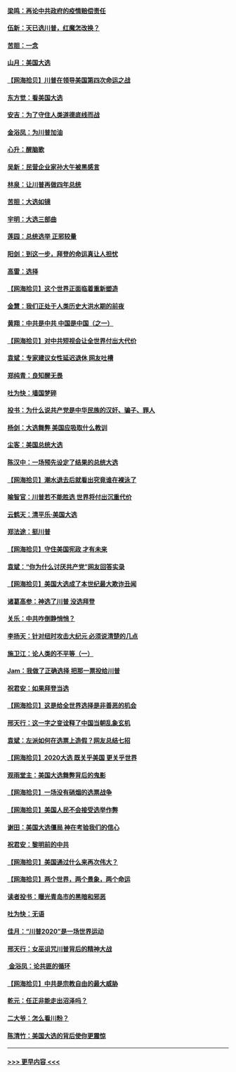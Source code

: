 #### [梁鸣：再论中共政府的疫情赔偿责任](../pages/nsc993/n12553012.md?t=11170051) 
#### [伍新：天已选川普，红魔怎改换？](../pages/nsc993/n12552970.md?t=11170051) 
#### [苦胆：一念](../pages/nsc993/n12552957.md?t=11170051) 
#### [山月：美国大选](../pages/nsc993/n12552446.md?t=11170051) 
#### [【网海拾贝】川普在领导美国第四次命运之战](../pages/nsc993/n12551973.md?t=11170051) 
#### [东方觉：看美国大选](../pages/nsc993/n12551647.md?t=11170051) 
#### [安吉：为了守住人类道德底线而战](../pages/nsc993/n12551111.md?t=11170051) 
#### [金浴凤：为川普加油](../pages/nsc993/n12551085.md?t=11170051) 
#### [心升：醒脑歌](../pages/nsc993/n12550984.md?t=11170051) 
#### [吴新：民营企业家孙大午被黑感言](../pages/nsc993/n12550656.md?t=11170051) 
#### [林泉：让川普再做四年总统](../pages/nsc993/n12550640.md?t=11170051) 
#### [苦胆：大选如镜](../pages/nsc993/n12550630.md?t=11170051) 
#### [宇明：大选三部曲](../pages/nsc993/n12550603.md?t=11170051) 
#### [莲园：总统选举 正邪较量](../pages/nsc993/n12550594.md?t=11170051) 
#### [阳剑：到这一步，拜登的命运真让人担忧](../pages/nsc993/n12549093.md?t=11170051) 
#### [高雷：选择](../pages/nsc993/n12549087.md?t=11170051) 
#### [【网海拾贝】这个世界正面临着重新塑造](../pages/nsc993/n12548326.md?t=11170051) 
#### [金慧：我们正处于人类历史大洪水期的前夜](../pages/nsc993/n12547914.md?t=11170051) 
#### [黄翔：中共是中共 中国是中国（之一）](../pages/nsc993/n12547576.md?t=11170051) 
#### [【网海拾贝】对中共短视会让全世界付出大代价](../pages/nsc993/n12546043.md?t=11170051) 
#### [袁斌：专家建议女性延迟退休 网友吐槽](../pages/nsc993/n12545424.md?t=11170051) 
#### [郑纯青：良知醒无畏](../pages/nsc993/n12545394.md?t=11170051) 
#### [吐为快：墙国梦碎](../pages/nsc993/n12545309.md?t=11170051) 
#### [投书：为什么说共产党是中华民族的汉奸、骗子、罪人](../pages/nsc993/n12545089.md?t=11170051) 
#### [杨剑：大选舞弊 美国应吸取什么教训](../pages/nsc993/n12543937.md?t=11170051) 
#### [尘客：美国总统大选](../pages/nsc993/n12543828.md?t=11170051) 
#### [陈汉中：一场预先设定了结果的总统大选](../pages/nsc993/n12543564.md?t=11170051) 
#### [【网海拾贝】潮水退去后就看出究竟谁在裸泳了](../pages/nsc993/n12543321.md?t=11170051) 
#### [喻智官：川普若不能胜选 世界将付出沉重代价](../pages/nsc993/n12541352.md?t=11170051) 
#### [云鹤天：清平乐‧美国大选](../pages/nsc993/n12540916.md?t=11170051) 
#### [郑法途：挺川普](../pages/nsc993/n12540898.md?t=11170051) 
#### [【网海拾贝】守住美国宪政 才有未来](../pages/nsc993/n12540423.md?t=11170051) 
#### [袁斌：“你为什么讨厌共产党”网友回答实录](../pages/nsc993/n12540208.md?t=11170051) 
#### [【网海拾贝】美国大选成了本世纪最大欺诈丑闻](../pages/nsc993/n12538029.md?t=11170051) 
#### [诸葛高参：神选了川普 没选拜登](../pages/nsc993/n12537664.md?t=11170051) 
#### [关乐：中共咋倒静悄悄？](../pages/nsc993/n12537615.md?t=11170051) 
#### [李扬天：针对纽时攻击大纪元 必须说清楚的几点](../pages/nsc993/n12536001.md?t=11170051) 
#### [施卫江：论人类的不平等（一）](../pages/nsc993/n12535700.md?t=11170051) 
#### [Jam：我做了正确选择 把那一票投给川普](../pages/nsc993/n12535743.md?t=11170051) 
#### [祝君安：如果拜登当选](../pages/nsc993/n12535726.md?t=11170051) 
#### [【网海拾贝】这是给全世界选择是非善恶的机会](../pages/nsc993/n12535061.md?t=11170051) 
#### [邢天行：这一字之变诠释了中国当朝乱象玄机](../pages/nsc993/n12533446.md?t=11170051) 
#### [袁斌：左派如何在选票上造假？网友总结七招](../pages/nsc993/n12533180.md?t=11170051) 
#### [【网海拾贝】2020大选 既关乎美国 更关乎世界](../pages/nsc993/n12533161.md?t=11170051) 
#### [观雨堂主：美国大选舞弊背后的鬼影](../pages/nsc993/n12533153.md?t=11170051) 
#### [【网海拾贝】一场没有硝烟的选票战争](../pages/nsc993/n12531883.md?t=11170051) 
#### [【网海拾贝】美国人民不会接受选举作弊](../pages/nsc993/n12528850.md?t=11170051) 
#### [谢田：美国大选僵局 神在考验我们的信心](../pages/nsc993/n12527932.md?t=11170051) 
#### [祝君安：黎明前的中共](../pages/nsc993/n12524071.md?t=11170051) 
#### [【网海拾贝】美国通过什么来再次伟大？](../pages/nsc993/n12523844.md?t=11170051) 
#### [【网海拾贝】两个世界，两个景象，两个命运](../pages/nsc993/n12521419.md?t=11170051) 
#### [读者投书：曝光青岛市的黑暗和邪恶](../pages/nsc993/n12520988.md?t=11170051) 
#### [吐为快：无语](../pages/nsc993/n12518588.md?t=11170051) 
#### [佳月：“川普2020”是一场世界运动](../pages/nsc993/n12518581.md?t=11170051) 
#### [邢天行：女巫诅咒川普背后的精神大战](../pages/nsc993/n12517257.md?t=11170051) 
#### [ 金浴凤：论共匪的循环](../pages/nsc993/n12517133.md?t=11170051) 
#### [【网海拾贝】中共是宗教自由的最大威胁](../pages/nsc993/n12516879.md?t=11170051) 
#### [乾元：任正非能走出沼泽吗？](../pages/nsc993/n12515831.md?t=11170051) 
#### [二大爷：怎么看川粉？](../pages/nsc993/n12515820.md?t=11170051) 
#### [陈清竹：美国大选的背后使你更震惊](../pages/nsc993/n12515589.md?t=11170051) 

----
#### [ >>> 更早内容 <<< ](../indexes/nsc993-earlier.md)
